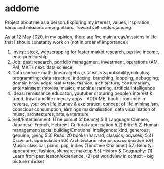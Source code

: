 # addome
Project about me as a person. Exploring my interest, values, inspiration, ideas and missions among others. Toward self-understanding.

As at 12 May 2020, in my opinion, there are five main areas/missions in life that I should constanty work on (not in order of importance):

  1) Invest: stock, webscrapping for faster market research, passive income, enterpreneurship
  2) Job: past: research, portfolio management, investment, operations (AM, PM, MKT); next: data science
  3) Data science: math: linear algebra, statisitcs & probability, calculus; programming: data structure, indexing, branching, loopping, debugging; domain knowledge: real estate, fashion, architecture, consumerism, entertainment (movies, music); machine learning, artificial intelligence
  4) Ideas: renaissance education, youtuber capturing people's interest & trend, travel and life itinerary apps - ADDOME, book - romance in reverse, your own life journey & exploration, concept of life: minimalism, conscious consumption, earnings maximalisation, data visualisation of music, architectures, arts, & literature
  5) Self/Entertainment: (The pursuit of beauty)
    5.1) Language: Chinese, Japanese, French, Hebrew | Cultural appreciation
    5.2) Bible
    5.2) Human management/social building/Emotional Intelligence: kind, generous, genuine, giving
    5.3) Read: 20 books (harvard, classics, odysses)
    5.4) Draw: arts appreciation
    5.5) Architecture: Interior, space creation
    5.6) Music: classical, piano, pop, indies (Timothee Chalamet)
    5.7) Beauty: appearance, fashion, skincare, makeup
    5.8) History & Geography: (1) Learn from past lesson/experience, (2) put worldview in context - big picture mindset
    
    
